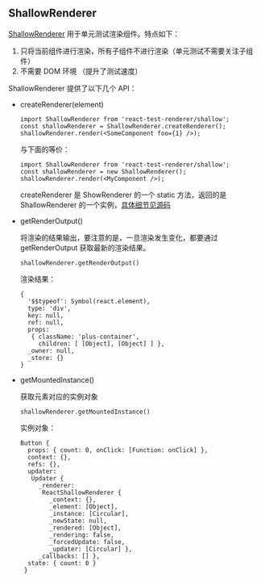 ## ShallowRenderer

[ShallowRenderer](https://reactjs.org/docs/shallow-renderer.html) 用于单元测试渲染组件。特点如下：

1. 只将当前组件进行渲染，所有子组件不进行渲染（单元测试不需要关注子组件）
2. 不需要 DOM 环境 （提升了测试速度）

ShallowRenderer 提供了以下几个 API：

- createRenderer(element)
	
	```
	import ShallowRenderer from 'react-test-renderer/shallow';
	const shallowRenderer = ShallowRenderer.createRenderer();
  shallowRenderer.render(<SomeComponent foo={1} />);
	```
	与下面的等价：

	```
	import ShallowRenderer from 'react-test-renderer/shallow';
	const shallowRenderer = new ShallowRenderer();
	shallowRenderer.render(<MyComponent />);
	```

	createRenderer 是 ShowRenderer 的一个 static 方法，返回的是 ShallowRenderer 的一个实例，[具体细节见源码](https://github.com/facebook/react/blob/399b14d1907508c9a1a26ef4b24afc381bb76783/packages/react-test-renderer/src/ReactShallowRenderer.js#L40)

- getRenderOutput()

	将渲染的结果输出，要注意的是，一旦渲染发生变化，都要通过 getRenderOutput 获取最新的渲染结果。

	```
	shallowRenderer.getRenderOutput()
	```
	渲染结果：
	
	```
	{ 
	  '$$typeof': Symbol(react.element),
	  type: 'div',
	  key: null,
	  ref: null,
	  props:
	   { className: 'plus-container',
	     children: [ [Object], [Object] ] },
	  _owner: null,
	  _store: {} 
  }
	```

- getMountedInstance()

	获取元素对应的实例对象

	```
	shallowRenderer.getMountedInstance()
	```
	实例对象：
	
	```
	Button {
	  props: { count: 0, onClick: [Function: onClick] },
	  context: {},
	  refs: {},
	  updater:
	   Updater {
	     _renderer:
	      ReactShallowRenderer {
	        _context: {},
	        _element: [Object],
	        _instance: [Circular],
	        _newState: null,
	        _rendered: [Object],
	        _rendering: false,
	        _forcedUpdate: false,
	        _updater: [Circular] },
	     _callbacks: [] },
	  state: { count: 0 }
	 }
	```
	
	
